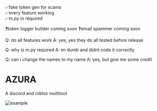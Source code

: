✅fake token gen for scams                                              
✅every feature working                                                        
✅m.py in required

❓token logger builder coming soon
❓email spammer coming soon

Q: do all features work
A: yes, yes they do all tested before release

Q: why is m.py required
A: im dumb and didnt code it correctly

Q: can i change the names to my name
A: yes, but give me some credit

# AZURA
A discord and roblox multitool

![example](https://cdn.discordapp.com/attachments/1021924638592344164/1026243194649854112/unknown.png)
